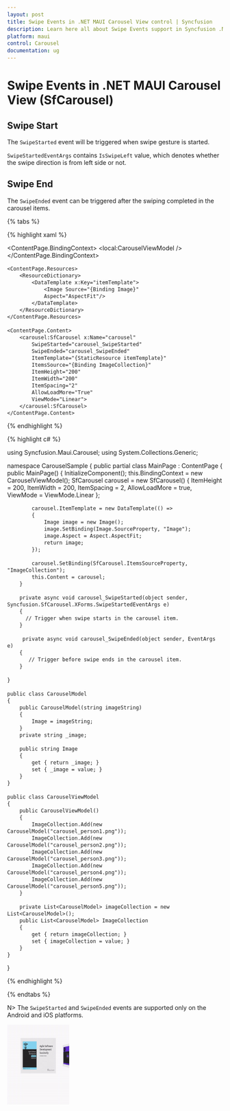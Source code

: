 ```yaml
---
layout: post
title: Swipe Events in .NET MAUI Carousel View control | Syncfusion
description: Learn here all about Swipe Events support in Syncfusion .NET MAUI Carousel View (SfCarousel) control and more.
platform: maui
control: Carousel
documentation: ug
---
```


# Swipe Events in .NET MAUI Carousel View (SfCarousel)

## Swipe Start

The `SwipeStarted` event will be triggered when swipe gesture is started.

`SwipeStartedEventArgs` contains `IsSwipeLeft` value, which denotes whether the swipe direction is from left side or not.

## Swipe End

The `SwipeEnded` event can be triggered after the swiping completed in the carousel items.

{% tabs %}

{% highlight xaml %}

<?xml version="1.0" encoding="utf-8" ?>
<ContentPage xmlns="http://schemas.microsoft.com/dotnet/2021/maui"
             xmlns:x="http://schemas.microsoft.com/winfx/2009/xaml"
             xmlns:carousel="clr-namespace:Syncfusion.Maui.Carousel;assembly=Syncfusion.Maui.Carousel"
             xmlns:local="clr-namespace:CarouselSample"
             x:Class="CarouselSample.MainPage">
    <ContentPage.BindingContext>
        <local:CarouselViewModel />
    </ContentPage.BindingContext>

    <ContentPage.Resources>
        <ResourceDictionary>
            <DataTemplate x:Key="itemTemplate">
                <Image Source="{Binding Image}"
				Aspect="AspectFit"/>
            </DataTemplate>
        </ResourceDictionary>
    </ContentPage.Resources>

    <ContentPage.Content>
        <carousel:SfCarousel x:Name="carousel"
            SwipeStarted="carousel_SwipeStarted"
            SwipeEnded="carousel_SwipeEnded"
			ItemTemplate="{StaticResource itemTemplate}"
			ItemsSource="{Binding ImageCollection}"
			ItemHeight="200"
			ItemWidth="200"
			ItemSpacing="2"
			AllowLoadMore="True"
			ViewMode="Linear">
        </carousel:SfCarousel>
    </ContentPage.Content>
</ContentPage>
	
{% endhighlight %}

{% highlight c# %}

using Syncfusion.Maui.Carousel;
using System.Collections.Generic;

namespace CarouselSample
{
    public partial class MainPage : ContentPage
    {
        public MainPage()
        {
            InitializeComponent();
            this.BindingContext = new CarouselViewModel();
            SfCarousel carousel = new SfCarousel()
            {
                ItemHeight = 200,
                ItemWidth = 200,
                ItemSpacing = 2,
                AllowLoadMore = true,
                ViewMode = ViewMode.Linear
            };

            carousel.ItemTemplate = new DataTemplate(() =>
            {
                Image image = new Image();
                image.SetBinding(Image.SourceProperty, "Image");
                image.Aspect = Aspect.AspectFit;
                return image;
            });

            carousel.SetBinding(SfCarousel.ItemsSourceProperty, "ImageCollection");
            this.Content = carousel;
        }

        private async void carousel_SwipeStarted(object sender, Syncfusion.SfCarousel.XForms.SwipeStartedEventArgs e)
        {
          // Trigger when swipe starts in the carousel item.
        }

         private async void carousel_SwipeEnded(object sender, EventArgs e)
        {
           // Trigger before swipe ends in the carousel item.
        }

    }

    public class CarouselModel
    {
        public CarouselModel(string imageString)
        {
            Image = imageString;
        }
        private string _image;

        public string Image
        {
            get { return _image; }
            set { _image = value; }
        }
    }

    public class CarouselViewModel
    {
        public CarouselViewModel()
        {
            ImageCollection.Add(new CarouselModel("carousel_person1.png"));
            ImageCollection.Add(new CarouselModel("carousel_person2.png"));
            ImageCollection.Add(new CarouselModel("carousel_person3.png"));
            ImageCollection.Add(new CarouselModel("carousel_person4.png"));
            ImageCollection.Add(new CarouselModel("carousel_person5.png"));
        }

        private List<CarouselModel> imageCollection = new List<CarouselModel>();
        public List<CarouselModel> ImageCollection
        {
            get { return imageCollection; }
            set { imageCollection = value; }
        }
    }
}

{% endhighlight %}

{% endtabs %}

N> The `SwipeStarted` and `SwipeEnded` events are supported only on the Android and iOS platforms.

![Carousel Swiping events](images/CarouselSwiping_GIF.gif)
